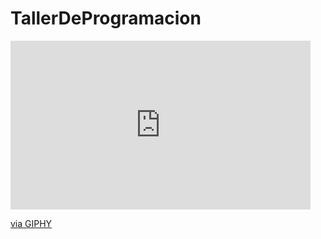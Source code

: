 # TallerDeProgramacion

<iframe src="https://giphy.com/embed/OIpBZ1Z1bD0dKWfjlW" width="480" height="270" frameBorder="0" class="giphy-embed" allowFullScreen></iframe><p><a href="https://giphy.com/gifs/anime-computer-programming-OIpBZ1Z1bD0dKWfjlW">via GIPHY</a></p>
